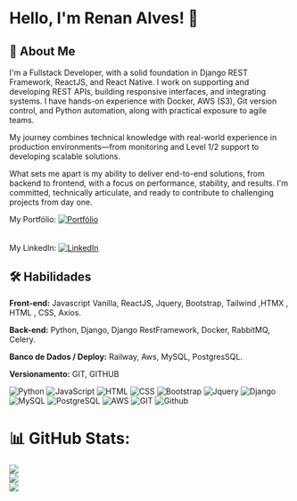 
# Hello, I'm Renan Alves! 👋


## 🚀 About Me

I'm a Fullstack Developer, with a solid foundation in Django REST Framework, ReactJS, and React Native. I work on supporting and developing REST APIs, building responsive interfaces, and integrating systems. I have hands-on experience with Docker, AWS (S3), Git version control, and Python automation, along with practical exposure to agile teams.

My journey combines technical knowledge with real-world experience in production environments—from monitoring and Level 1/2 support to developing scalable solutions.

What sets me apart is my ability to deliver end-to-end solutions, from backend to frontend, with a focus on performance, stability, and results. I'm committed, technically articulate, and ready to contribute to challenging projects from day one.



My Portfólio: [![Portfólio](https://img.shields.io/badge/website-000000?style=for-the-badge&logo=About.me&logoColor=white)](https://renanalves.up.railway.app/) <br> <br> <br>
My LinkedIn: [![LinkedIn](https://img.shields.io/badge/LinkedIn-%230077B5.svg?logo=linkedin&logoColor=white)](http://www.linkedin.com/in/renan-alves-silva)


## 🛠 Habilidades
**Front-end:** Javascript Vanilla, ReactJS,  Jquery, Bootstrap, Tailwind ,HTMX , HTML , CSS, Axios.

**Back-end:** Python, Django, Django RestFramework, Docker, RabbitMQ, Celery.

**Banco de Dados / Deploy:** Railway, Aws, MySQL, PostgresSQL.

**Versionamento:** GIT, GITHUB

![Python](https://img.shields.io/badge/Python-3776AB?style=for-the-badge&logo=python&logoColor=white)
![JavaScript](https://img.shields.io/badge/JavaScript-F7DF1E?style=for-the-badge&logo=javascript&logoColor=black) ![HTML](https://img.shields.io/badge/HTML5-E34F26?style=for-the-badge&logo=html5&logoColor=white) ![CSS](https://img.shields.io/badge/CSS3-1572B6?style=for-the-badge&logo=css3&logoColor=white) ![Bootstrap](https://img.shields.io/badge/Bootstrap-563D7C?style=for-the-badge&logo=bootstrap&logoColor=white) ![Jquery](https://img.shields.io/badge/jQuery-0769AD?style=for-the-badge&logo=jquery&logoColor=white) ![Django](https://img.shields.io/badge/Django-092E20?style=for-the-badge&logo=django&logoColor=white) ![MySQL](https://img.shields.io/badge/MySQL-00000F?style=for-the-badge&logo=mysql&logoColor=white) ![PostgreSQL](https://img.shields.io/badge/PostgreSQL-316192?style=for-the-badge&logo=postgresql&logoColor=white) ![AWS](https://img.shields.io/badge/Amazon_AWS-232F3E?style=for-the-badge&logo=amazon-aws&logoColor=white) ![GIT](https://img.shields.io/badge/GIT-E44C30?style=for-the-badge&logo=git&logoColor=white) ![Github](https://img.shields.io/badge/GitHub-100000?style=for-the-badge&logo=github&logoColor=white)



# 📊 GitHub Stats:
![](https://github-readme-stats.vercel.app/api?username=RenanAlvesSilva&theme=radical&hide_border=false&include_all_commits=true&count_private=true)<br/>
![](https://github-readme-streak-stats.herokuapp.com/?user=RenanAlvesSilva&theme=radical&hide_border=false)<br/>
![](https://github-readme-stats.vercel.app/api/top-langs/?username=RenanAlvesSilva&theme=radical&hide_border=false&include_all_commits=true&count_private=true&layout=compact)


